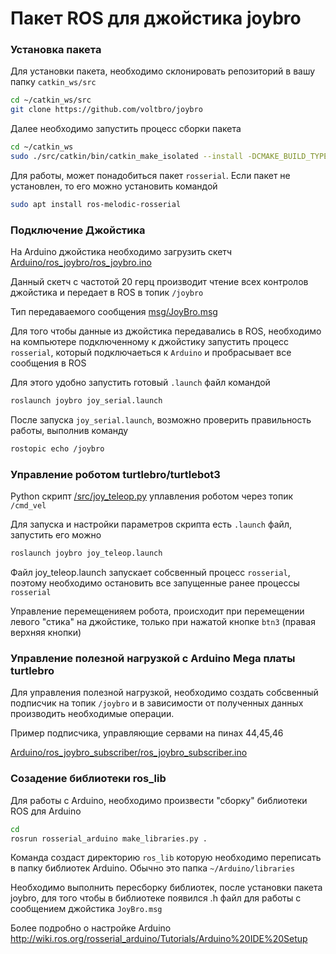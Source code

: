 # Пакет ROS для джойстика joybro


### Установка пакета

Для установки пакета, необходимо склонировать репозиторий в вашу папку `catkin_ws/src`

```bash
cd ~/catkin_ws/src
git clone https://github.com/voltbro/joybro
```

Далее необходимо запустить процесс сборки пакета

```bash
cd ~/catkin_ws
sudo ./src/catkin/bin/catkin_make_isolated --install -DCMAKE_BUILD_TYPE=Release --install-space /opt/ros/kinetic --pkg=joybro
```

Для работы, может понадобиться пакет `rosserial`. Если пакет не установлен, то его можно установить командой

```bash
sudo apt install ros-melodic-rosserial
```


### Подключение Джойстика

На Arduino джойстика необходимо загрузить скетч [Arduino/ros_joybro/ros_joybro.ino](https://github.com/voltbro/joybro/blob/master/Arduino/ros_joybro/ros_joybro.ino)

Данный скетч с частотой 20 герц производит чтение всех контролов джойстика и передает в ROS в топик `/joybro`

Тип передаваемого сообщения [msg/JoyBro.msg](https://github.com/voltbro/joybro/blob/master/msg/JoyBro.msg)

Для того чтобы данные из джойстика передавались в ROS, необходимо на компьютере подключенному к джойстику запустить процесс `rosserial`, который подключаеться к `Arduino` 
и пробрасывает все сообщения в ROS

Для этого удобно запустить готовый `.launch` файл командой 

```bash
roslaunch joybro joy_serial.launch
```

После запуска `joy_serial.launch`, возможно проверить правильность работы, выполнив команду
```bash
rostopic echo /joybro
```

### Управление роботом turtlebro/turtlebot3

Python скрипт [/src/joy_teleop.py](https://github.com/voltbro/joybro/blob/master/src/joy_teleop.py) уплавления роботом через топик `/cmd_vel` 

Для запуска и настройки параметров скрипта есть `.launch` файл, запустить его можно 

```bash
roslaunch joybro joy_teleop.launch
```

Файл joy_teleop.launch запускает собсвенный процесс `rosserial`, поэтому необходимо остановить все запущенные ранее процессы `rosserial`

Управление перемещенияем робота, происходит при перемещении левого "стика" на джойстике, только при нажатой кнопке `btn3` (правая верхняя кнопки)

### Управление полезной нагрузкой с Arduino Mega платы turtlebro

Для управления полезной нагрузкой, необходимо создать собсвенный подписчик на топик `/joybro` и в зависимости от полученных данных производить необходимые операции.

Пример подписчика, управляющие сервами на пинах 44,45,46

[Arduino/ros_joybro_subscriber/ros_joybro_subscriber.ino](https://github.com/voltbro/joybro/blob/master/Arduino/ros_joybro_subscriber/ros_joybro_subscriber.ino)


### Созадение библиотеки ros_lib

Для работы с Arduinо, необходимо произвести "сборку" библиотеки ROS для Arduino

```bash
cd 
rosrun rosserial_arduino make_libraries.py .
```

Команда создаст директорию `ros_lib` которую необходимо переписать в папку библиотек Arduino. Обычно это папка `~/Arduino/libraries`

Необходимо выполнить пересборку библиотек, после установки пакета joybro, для того чтобы в библиотеке появился .h файл для работы с сообщением джойстика `JoyBro.msg`

Более подробно о настройке Arduino http://wiki.ros.org/rosserial_arduino/Tutorials/Arduino%20IDE%20Setup

